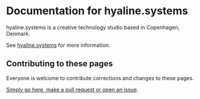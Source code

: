 # Documentation for hyaline.systems

hyaline.systems is a creative technology studio based in Copenhagen, Denmark.

See [hyaline.systems](https://hyaline.systems) for more information. 



## Contributing to these pages

Everyone is welcome to contribute corrections and changes to these pages. 

[Simply go here, make a pull request or open an issue](https://github.com/hyaline-systems/docs).
